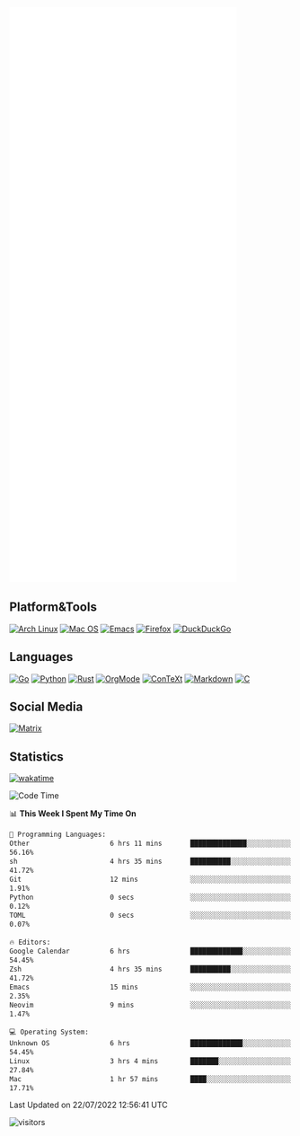 ![Metrics](https://github.com/SteamedFish/SteamedFish/blob/master/github-metrics.svg)

## Platform&Tools

[![Arch Linux](https://img.shields.io/badge/ArchLinux-1793D1?logo=arch-linux&logoColor=fff&style=flat-square)](https://archlinux.org/)
[![Mac OS](https://img.shields.io/badge/MacOS-000000?style=flat-square&logo=macos&logoColor=F0F0F0)](https://www.apple.com/macos/)
[![Emacs](https://img.shields.io/badge/Emacs-%237F5AB6.svg?&style=flat-square&logo=gnu-emacs&logoColor=white)](https://www.gnu.org/software/emacs/)
[![Firefox](https://img.shields.io/badge/Firefox-FF7139?style=flat-square&logo=Firefox-Browser&logoColor=white)](https://firefox.com/)
[![DuckDuckGo](https://img.shields.io/badge/DuckDuckGo-DE5833?style=flat-square&logo=DuckDuckGo&logoColor=white)](https://duckduckgo.com/)

## Languages

[![Go](https://img.shields.io/badge/Golang-%2300ADD8.svg?style=flat-square&logo=go&logoColor=white)](https://golang.org/)
[![Python](https://img.shields.io/badge/Python-3670A0?style=flat-square&logo=python&logoColor=ffdd54)](https://www.python.org/)
[![Rust](https://img.shields.io/badge/Rust-%23000000.svg?style=flat-square&logo=rust&logoColor=white)](https://www.rust-lang.org/)
[![OrgMode](https://img.shields.io/badge/OrgMode-%23000000.svg?style=flat-square&logo=org&logoColor=white)](https://orgmode.org/)
[![ConTeXt](https://img.shields.io/badge/ConTeXt-%23008080.svg?style=flat-square&logo=latex&logoColor=white)](https://contextgarden.net/)
[![Markdown](https://img.shields.io/badge/MarkDown-%23000000.svg?style=flat-square&logo=markdown&logoColor=white)](https://daringfireball.net/projects/markdown/)
[![C](https://img.shields.io/badge/C-%2300599C.svg?style=flat-square&logo=c&logoColor=white)](https://www.iso.org/standard/74528.html)

## Social Media

[![Matrix](https://img.shields.io/badge/SteamedFish-2CA5E0?style=social&logo=matrix&logoColor=black)](https://matrix.to/#/@i:steamedfish.org)

## Statistics
[![wakatime](https://wakatime.com/badge/user/168280d6-fcf2-4b4f-ad3a-dc4612f35b38.svg)](https://wakatime.com/@168280d6-fcf2-4b4f-ad3a-dc4612f35b38)

<!--START_SECTION:waka-->
![Code Time](http://img.shields.io/badge/Code%20Time-1%2C928%20hrs%2052%20mins-blue)

📊 **This Week I Spent My Time On** 

```text
💬 Programming Languages: 
Other                    6 hrs 11 mins       ██████████████░░░░░░░░░░░   56.16% 
sh                       4 hrs 35 mins       ██████████░░░░░░░░░░░░░░░   41.72% 
Git                      12 mins             ░░░░░░░░░░░░░░░░░░░░░░░░░   1.91% 
Python                   0 secs              ░░░░░░░░░░░░░░░░░░░░░░░░░   0.12% 
TOML                     0 secs              ░░░░░░░░░░░░░░░░░░░░░░░░░   0.07%

🔥 Editors: 
Google Calendar          6 hrs               █████████████░░░░░░░░░░░░   54.45% 
Zsh                      4 hrs 35 mins       ██████████░░░░░░░░░░░░░░░   41.72% 
Emacs                    15 mins             ░░░░░░░░░░░░░░░░░░░░░░░░░   2.35% 
Neovim                   9 mins              ░░░░░░░░░░░░░░░░░░░░░░░░░   1.47%

💻 Operating System: 
Unknown OS               6 hrs               █████████████░░░░░░░░░░░░   54.45% 
Linux                    3 hrs 4 mins        ███████░░░░░░░░░░░░░░░░░░   27.84% 
Mac                      1 hr 57 mins        ████░░░░░░░░░░░░░░░░░░░░░   17.71%

```


 Last Updated on 22/07/2022 12:56:41 UTC
<!--END_SECTION:waka-->

![visitors](https://visitor-badge.laobi.icu/badge?page_id=SteamedFish.SteamedFish)
